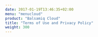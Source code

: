 ```yaml
---
date: 2017-01-19T13:46:35+02:00
menu: "menucloud"
product: "Balsamiq Cloud"
title: "Terms of Use and Privacy Policy"
weight: 300
---
```


